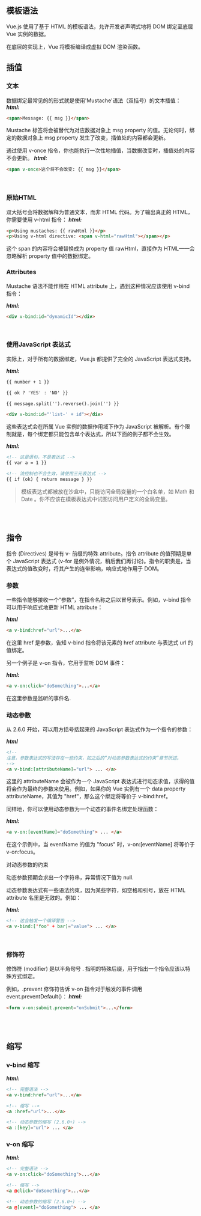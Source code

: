 ## 模板语法
Vue.js 使用了基于 HTML 的模板语法，允许开发者声明式地将 DOM 绑定至底层 Vue 实例的数据。

在底层的实现上，Vue 将模板编译成虚拟 DOM 渲染函数。
<br/>

## 插值
### 文本
数据绑定最常见的的形式就是使用'Mustache'语法（双括号）的文本插值：
***html:***
```Html
<span>Message: {{ msg }}</span>
```
Mustache 标签将会被替代为对应数据对象上 msg property 的值。无论何时，绑定的数据对象上 msg property 发生了改变，插值处的内容都会更新。

通过使用 v-once 指令，你也能执行一次性地插值，当数据改变时，插值处的内容不会更新。
***html:***
```Html
<span v-once>这个将不会改变: {{ msg }}</span>
```
<br/>

### 原始HTML
双大括号会将数据解释为普通文本，而非 HTML 代码。为了输出真正的 HTML，你需要使用 v-html 指令：
***html:***
```Html
<p>Using mustaches: {{ rawHtml }}</p>
<p>Using v-html directive: <span v-html="rawHtml"></span></p>
```
这个 span 的内容将会被替换成为 property 值 rawHtml，直接作为 HTML——会忽略解析 property 值中的数据绑定。
<br/>

### Attributes
Mustache 语法不能作用在 HTML attribute 上，遇到这种情况应该使用 v-bind 指令：

***html:***
```Html
<div v-bind:id="dynamicId"></div>
```
<br/>

### 使用JavaScript 表达式
实际上，对于所有的数据绑定，Vue.js 都提供了完全的 JavaScript 表达式支持。

***html:***
```Html
{{ number + 1 }}

{{ ok ? 'YES' : 'NO' }}

{{ message.split('').reverse().join('') }}

<div v-bind:id="'list-' + id"></div>
```
这些表达式会在所属 Vue 实例的数据作用域下作为 JavaScript 被解析。有个限制就是，每个绑定都只能包含单个表达式，所以下面的例子都不会生效。

***html:***
```Html
<!-- 这是语句，不是表达式 -->
{{ var a = 1 }}

<!-- 流控制也不会生效，请使用三元表达式 -->
{{ if (ok) { return message } }}
```
> 模板表达式都被放在沙盒中，只能访问全局变量的一个白名单，如 Math 和 Date 。你不应该在模板表达式中试图访问用户定义的全局变量。 
<br/>
<br/>

## 指令
指令 (Directives) 是带有 v- 前缀的特殊 attribute。指令 attribute 的值预期是单个 JavaScript 表达式 (v-for 是例外情况，稍后我们再讨论)。指令的职责是，当表达式的值改变时，将其产生的连带影响，响应式地作用于 DOM。

### 参数
一些指令能够接收一个“参数”，在指令名称之后以冒号表示。例如，v-bind 指令可以用于响应式地更新 HTML attribute：

***html***
```Html
<a v-bind:href="url">...</a>
```
在这里 href 是参数，告知 v-bind 指令将该元素的 href attribute 与表达式 url 的值绑定。

另一个例子是 v-on 指令，它用于监听 DOM 事件：

***html:***
```Html
<a v-on:click="doSomething">...</a>
```
在这里参数是监听的事件名.
<br/>

### 动态参数
从 2.6.0 开始，可以用方括号括起来的 JavaScript 表达式作为一个指令的参数：

***html***
```Html
<!--
注意，参数表达式的写法存在一些约束，如之后的“对动态参数表达式的约束”章节所述。
-->
<a v-bind:[attributeName]="url"> ... </a>
```
这里的 attributeName 会被作为一个 JavaScript 表达式进行动态求值，求得的值将会作为最终的参数来使用。例如，如果你的 Vue 实例有一个 data property attributeName，其值为 "href"，那么这个绑定将等价于 v-bind:href。

同样地，你可以使用动态参数为一个动态的事件名绑定处理函数：

***html:***
```Html
<a v-on:[eventName]="doSomething"> ... </a>
```
在这个示例中，当 eventName 的值为 "focus" 时，v-on:[eventName] 将等价于 v-on:focus。

对动态参数的约束 

动态参数预期会求出一个字符串，异常情况下值为 null. 

动态参数表达式有一些语法约束，因为某些字符，如空格和引号，放在 HTML attribute 名里是无效的。例如：

***html:***
```Html
<!-- 这会触发一个编译警告 -->
<a v-bind:['foo' + bar]="value"> ... </a>
```
<br/>

### 修饰符
修饰符 (modifier) 是以半角句号 . 指明的特殊后缀，用于指出一个指令应该以特殊方式绑定。

例如，.prevent 修饰符告诉 v-on 指令对于触发的事件调用 event.preventDefault()：
***html:***
```Html
<form v-on:submit.prevent="onSubmit">...</form>
```
<br/>
<br/>

## 缩写
### v-bind 缩写
***html:***
```Html
<!-- 完整语法 -->
<a v-bind:href="url">...</a>

<!-- 缩写 -->
<a :href="url">...</a>

<!-- 动态参数的缩写 (2.6.0+) -->
<a :[key]="url"> ... </a>
```
### v-on 缩写
***html:***
```Html
<!-- 完整语法 -->
<a v-on:click="doSomething">...</a>

<!-- 缩写 -->
<a @click="doSomething">...</a>

<!-- 动态参数的缩写 (2.6.0+) -->
<a @[event]="doSomething"> ... </a>
```



